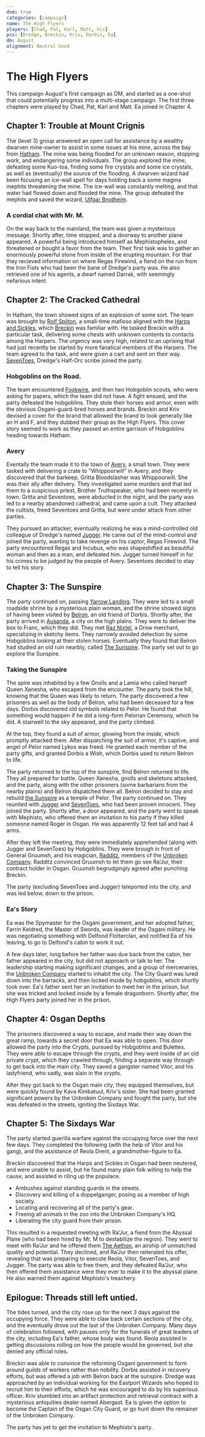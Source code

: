 ```yaml
---
dnd: true
categories: [campaign]
name: The High Flyers
players: [Chad, Pat, Karl, Matt, Vic]
pcs: [Dredge, Breckin, Kriv, Dorbis, Ea]
dm: August
alignment: Neutral Good
---
```

# The High Flyers
This campaign August's first campaign as DM, and started as a one-shot that could potentially progress into a multi-stage campaign.  The first three chapters were played by Chad, Pat, Karl and Matt.  Ea joined in Chapter 4.

## Chapter 1: Trouble at Mount Crignis
The (level 3) group answered an open call for assistance by a wealthy dwarven mine-owner to assist in some issues at his mine, across the bay from [Hatham](../places/hatham).  The mine was being flooded for an unknown reason, stopping work, and endangering some individuals.  The group explored the mine, defeating some Kuo-toa, finding some fire crystals and some ice crystals, as well as (eventually) the source of the flooding.  A dwarven wizard had been focusing an ice-wall spell for days holding back a some magma mephits threatening the mine.  The ice-wall was constantly melting, and that water had flowed down and flooded the mine.  The group defeated the mephits and saved the wizard, [Ulfgar Brodheim](../people/ulfgar-brodheim).

### A cordial chat with Mr. M.
On the way back to the mainland, the team was given a mysterious message.  Shortly after, time stopped, and a doorway to another plane appeared. A powerful being introduced himself as Mephistopheles, and threatened or bought a favor from the team.  Their first task was to gather an enormously powerful stone from inside of the erupting mountain.  For that they recieved information on where Regas Firewind, a fiend on the run from the Iron Fists who had been the bane of Dredge's party was.  He also retrieved one of his agents, a dwarf named Darrak, with seemingly nefarious intent.

## Chapter 2: The Cracked Cathedral
In Hatham, the town showed signs of an explosion of some sort.  The team was brought by [Rolf Spilton](../people/rolf-spilton), a small-time mafioso aligned with the [Harps and Sickles](../factions/harps-and-sickles), which [Breckin](../people/breckin) was familiar with.  He tasked Breckin with a particular task, delivering some chests with unknown contents to contacts among the Harpers.  The urgency was very high, related to an uprising that had just recently be started by more fanatical members of the Harpers.  The team agreed to the task, and were given a cart and sent on their way.  [SevenToes](../people/seventoes), Dredge's Half-Orc scribe joined the party.

### Hobgoblins on the Road.
The team encountered [Fookwire](../people/fookwire), and then two Hobgoblin scouts, who were asking for papers, which the team did not have.  A fight ensued, and the party defeated the hobgoblins.  They stole their horses and armor, even with the obvious Osgani-guard-bred horses and brands.  Breckin and Kriv devised a cover for the brand that allowed the brand to look generally like an H and F, and they dubbed their group as the High Flyers.  This cover story seemed to work as they passed an entire garrison of Hobgoblins heading towards Hatham.

### Avery
Eventally the team made it to the town of [Avery](../places/avery), a small town.  They were tasked with delivering a crate to "Whippoorwill" in Avery, and they discovered that the barkeep, Gritta Bloodslasher was Whippoorwill.  She was their ally after delivery.  They investigated some murders and that led them to a suspicious priest, Brother Truthspeaker, who had been recently in town.  Gritta and Seventoes, were abducted in the night, and the party was led to a nearby abandoned cathedral, and came upon a cult.  They attacked the cultists, freed Seventoes and Gritta, but were under attack from other parties.

They pursued an attacker, eventually realizing he was a mind-controlled old colleague of Dredge's named [Jugger](../people/jugger).  He came out of the mind-control and joined the party, wanting to take revenge on his captor, Regas Firewind.  The party encountered Regas and Incubus, who was shapeshifted as beautiful woman and then as a man, and defeated him.  Jugger turned himself in for his crimes to be judged by the people of Avery.  Seventoes decided to stay to tell his story.

## Chapter 3: The Sunspire
The party continued on, passing [Yarrow Landing](../places/yarrow-landing).  They were led to a small roadside shrine by a mysterious plain woman, and the shrine showed signs of having been visited by [Belron](../people/belron), an old friend of Dorbis. Shortly after, the party arrived in [Ausanda](../places/ausanda), a city on the high plains.  They were to deliver the box to Franc, which they did.  They met [Raz Nixtel](../people/raz-nixtel), a Drow merchant, specializing in sketchy items.  They narrowly avoided detection by some Hobgoblins looking at their stolen horses.  Eventually they found that Belron had studied an old ruin nearbly, called [The Sunspire](../places/the-sunspire).  The party set out to go explore the Sunspire.

### Taking the Sunspire
The spire was inhabited by a few Gnolls and a Lamia who called herself Queen Xanesha, who escaped from the encounter.  The party took the hill, knowing that the Queen was likely to return.  The party discovered a few prisoners as well as the body of Belron, who had been deceased for a few days. Dorbis discovered old symbols related to Pelor.  He found that something would happen if he did a long-form Pelorian Ceremony, which he did.  A stairwell to the sky appeared, and the party climbed.

At the top, they found a suit of armor, glowing from the inside, which promptly attacked them.  After dispatching the suit of armor, it's captive, and angel of Pelor named Lykos was freed.  He granted each member of the party gifts, and granted Dorbis a Wish, which Dorbis used to return Belron to life.

The party returned to the top of the sunspire, find Belron returned to life.  They all prepared for battle.  Queen Xanesha, gnolls and skeletons attacked, and the party, along with the other prisoners (some barbarians from the nearby plains) and Belron dispatched them all.  Belron decided to stay and rebuild [the Sunspire](../places/the-sunspire) as a temple of Pelor.  The party continued on.  They reunited with [Jugger](../people/jugger) and [SevenToes](../people/seventoes), who had been proven innocent.  They joined the party.  Shortly after, a door appeared, and the party went to speak with Mephisto, who offered them an invitation to his party if they killed someone named Roger in Osgan.  He was apparently 12 feet tall and had 4 arms.

After they left the meeting, they were immediately apprehended (along with Jugger and SevenToes) by Hobgoblins.  They were brough in front of General Gruumsh, and his magician, [Radditz](../people/radditz), members of the [Unbroken Company](../factions/the-unbroken-company).  Radditz convinced Gruumsh to let them go see Ra'Jur, their contract holder in Osgan.  Gruumsh begrudgingly agreed after punching Breckin.

The party (excluding SevenToes and Jugger) teleported into the city, and was led below, down to the prison.

### Ea's Story
Ea was the Spymaster for the Osgani government, and her adopted father, Farrin Keldred, the Master of Swords, was leader of the Osgani military.  He was negotiating something with Delfond Flotterclan, and notified Ea of his leaving, to go to Delfond's cabin to work it out.

A few days later, long before her father was due back from the cabin, her father appeared in the city, but did not approach or talk to her.  The leadership starting making significant changes, and a group of mercenaries, the [Unbroken Company](../factions/the-unbroken-company) started to inhabit the city.  The City Guard was lured down into the barracks, and then locked inside by hobgoblins, which shortly took over.  Ea's father sent her an invitation to meet her in the prison, but she was tricked and locked inside by a female dragonborn.  Shortly after, the High Flyers party joined her in the prison.

## Chapter 4: Osgan Depths
The prisoners discovered a way to escape, and made their way down the great ramp, towards a secret door that Ea was able to open.  This door allowed the party into the Crypts, pursued by Hobgoblins and Bulettes.  They were able to escape through the crypts, and they went inside of an old private crypt, which they crawled through, finding a separate way through to get back into the main city.  They saved a gangster named Vitor, and his ladyfriend, who sadly, was slain in the crypts.

After they got back to the Osgan main city, they equipped themselves, but were quickly found by Kava Kimbatuul, Kriv's sister.  She had been granted significant powers by the Unbroken Company and fought the party, but she was defeated in the streets, igniting the Sixdays War.  

## Chapter 5: The Sixdays War
The party started guerilla warfare against the occupying force over the next few days.  They completed the following (with the help of Vitor and his gang), and the assistance of Reola Drent, a grandmother-figure to Ea.

Breckin discovered that the Harps and Sickles in Osgan had been neutered, and were unable to assist, but he found many plain folk willing to help the cause, and assisted in riling up the populace.

* Ambushes against standing guards in the streets.
* Discovery and killing of a doppelganger, posing as a member of high society.
* Locating and recovering all of the party's gear.
* Freeing all animals in the zoo into the Unbroken Company's HQ.
* Liberating the city guard from their prison.

This resulted in a requested meeting with Ra'Jur, a fiend from the Abyssal Plane (who had been hired by Mr. M to destabilize the region).  They went to meet with Ra'Jur and he offered them [The Aethon](../objects/the-aethon), an airship of unmatched quality and potential.  They declined, and Ra'Jur then reiterated his offer, revealing that was preparing to execute Reola, Vitor, SevenToes, and Jugger.  The party was able to free them, and they defeated Ra'Jur, who then offered them assistance were they ever to make it to the abyssal plane.  He also warned them against Mephisto's treachery.

## Epilogue: Threads still left untied.
The tides turned, and the city rose up for the next 3 days against the occupying force.  They were able to claw back certain sections of the city, and the eventually drove out the last of the Unbroken Company.  Many days of celebration followed, with pauses only for the funerals of great leaders of the city, including Ea's father, whose body was found.  Reola assisted in getting discussions rolling on how the people would be governed, but she denied any official roles.

Breckin was able to convince the reforming Osgani government to form around guilds of workers rather than nobility.  Dorbis assisted in recovery efforts, but was offered a job with Belron back at the sunspire.  Dredge was approached by an individual working for the Eastport Wizards who hoped to recruit him to their efforts, which he was encouraged to do by his superious officer.  Kriv stumbled into an artifact protection and retrieval contract with a mysterious antiquities dealer named Abergast.  Ea is given the option to become the Captain of the Osgan City Guard, or go hunt down the remainer of the Unbroken Company.

The party has yet to get the invitation to Mephisto's party.